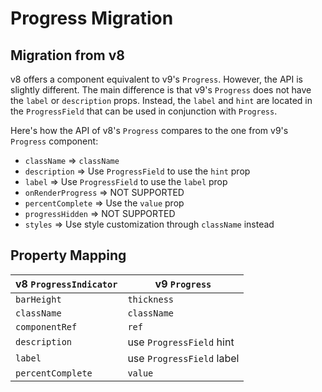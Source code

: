 # Progress Migration

## Migration from v8

v8 offers a component equivalent to v9's `Progress`. However, the API is slightly different. The main difference is that v9's `Progress` does not have the `label` or `description` props. Instead, the `label` and `hint` are located in the `ProgressField` that can be used in conjunction with `Progress`.

Here's how the API of v8's `Progress` compares to the one from v9's `Progress` component:

- `className` => `className`
- `description` => Use `ProgressField` to use the `hint` prop
- `label` => Use `ProgressField` to use the `label` prop
- `onRenderProgress` => NOT SUPPORTED
- `percentComplete` => Use the `value` prop
- `progressHidden` => NOT SUPPORTED
- `styles` => Use style customization through `className` instead

## Property Mapping

| v8 `ProgressIndicator` | v9 `Progress`             |
| ---------------------- | ------------------------- |
| `barHeight`            | `thickness`               |
| `className`            | `className`               |
| `componentRef`         | `ref`                     |
| `description`          | use `ProgressField` hint  |
| `label`                | use `ProgressField` label |
| `percentComplete`      | `value`                   |
